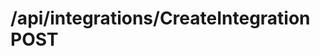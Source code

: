 #  /api/integrations/CreateIntegration POST

<api-endpoint openapi-path="../../specifications/swagger.json" method="POST" endpoint="/api/integrations/CreateIntegration"/>